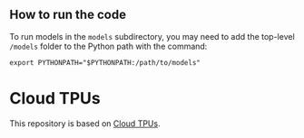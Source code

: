 ## How to run the code

To run models in the `models` subdirectory, you may need to add the top-level
`/models` folder to the Python path with the command:

```
export PYTHONPATH="$PYTHONPATH:/path/to/models"
```



# Cloud TPUs #

This repository is based on
[Cloud TPUs](https://cloud.google.com/tpu/).
